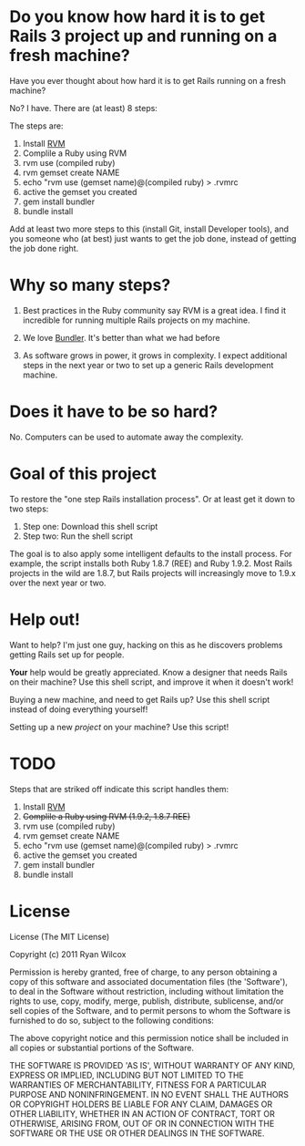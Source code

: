 Do you know how hard it is to get Rails 3 project up and running on a fresh machine?
========================

Have you ever thought about how hard it is to get Rails running on a fresh machine?

No? I have. There are (at least) 8 steps:

The steps are:

  1. Install [RVM](http://beginrescueend.com/)
  2. Complile a Ruby using RVM
  3. rvm use (compiled ruby)
  4. rvm gemset create NAME
  5. echo "rvm use (gemset name)@(compiled ruby) > .rvmrc
  6. active the gemset you created
  7. gem install bundler
  8. bundle install

Add at least two more steps to this (install Git, install Developer tools), and you someone who (at best) just wants to get the job done, instead of getting the job done right.

Why so many steps?
=============================

  1. Best practices in the Ruby community say RVM is a great idea. I find it incredible for running multiple Rails projects on my machine.
  
  2. We love [Bundler](http://gembundler.com/). It's better than what we had before
  
  3. As software grows in power, it grows in complexity. I expect additional steps in the next year or two to set up a generic Rails development machine.
  
Does it have to be so hard?
============================

No. Computers can be used to automate away the complexity.

Goal of this project
===========================

To restore the "one step Rails installation process". Or at least get it down to two steps:

  1. Step one: Download this shell script
  2. Step two: Run the shell script

The goal is to also apply some intelligent defaults to the install process. For example, the script installs both Ruby 1.8.7 (REE) and Ruby 1.9.2. Most Rails projects in the wild are 1.8.7, but Rails projects will increasingly move to 1.9.x over the next year or two.

Help out!
============================

Want to help? I'm just one guy, hacking on this as he discovers problems getting Rails set up for people.

**Your** help would be greatly appreciated. Know a designer that needs Rails on their machine? Use this shell script, and improve it when it doesn't work!

Buying a new machine, and need to get Rails up? Use this shell script instead of doing everything yourself!

Setting up a new *project* on your machine? Use this script!

TODO
============================

Steps that are striked off indicate this script handles them:

  1. Install [RVM](http://beginrescueend.com/)
  2. <del>Complile a Ruby using RVM (1.9.2, 1.8.7 REE)</del>
  3. rvm use (compiled ruby)
  4. rvm gemset create NAME
  5. echo "rvm use (gemset name)@(compiled ruby) > .rvmrc
  6. active the gemset you created
  7. gem install bundler
  8. bundle install


License
===========================

License
(The MIT License)

Copyright (c) 2011 Ryan Wilcox

Permission is hereby granted, free of charge, to any person obtaining a copy of this software and associated documentation files (the 'Software'), to deal in the Software without restriction, including without limitation the rights to use, copy, modify, merge, publish, distribute, sublicense, and/or sell copies of the Software, and to permit persons to whom the Software is furnished to do so, subject to the following conditions:

The above copyright notice and this permission notice shall be included in all copies or substantial portions of the Software.

THE SOFTWARE IS PROVIDED 'AS IS', WITHOUT WARRANTY OF ANY KIND, EXPRESS OR IMPLIED, INCLUDING BUT NOT LIMITED TO THE WARRANTIES OF MERCHANTABILITY, FITNESS FOR A PARTICULAR PURPOSE AND NONINFRINGEMENT. IN NO EVENT SHALL THE AUTHORS OR COPYRIGHT HOLDERS BE LIABLE FOR ANY CLAIM, DAMAGES OR OTHER LIABILITY, WHETHER IN AN ACTION OF CONTRACT, TORT OR OTHERWISE, ARISING FROM, OUT OF OR IN CONNECTION WITH THE SOFTWARE OR THE USE OR OTHER DEALINGS IN THE SOFTWARE.